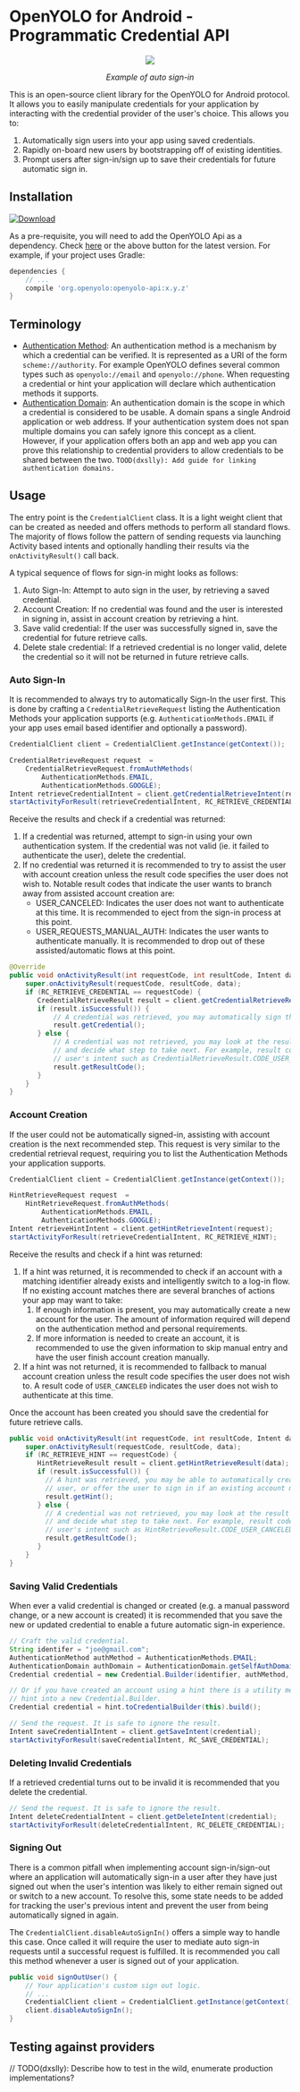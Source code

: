# OpenYOLO for Android - Programmatic Credential API

<div align="center">
  <img src="https://user-images.githubusercontent.com/445775/30930082-60d21ace-a375-11e7-90cf-cc75fe5747fd.gif"/>
  <p><em>Example of auto sign-in</em></p>
</div>

This is an open-source client library for the OpenYOLO for Android protocol. It allows you to easily
manipulate credentials for your application by interacting with the credential provider of the
user's choice. This allows you to:

1. Automatically sign users into your app using saved credentials.
1. Rapidly on-board new users by bootstrapping off of existing identities.
1. Prompt users after sign-in/sign up to save their credentials for future automatic sign in.

## Installation
[ ![Download](https://api.bintray.com/packages/openid/net.openid/openyolo-api/images/download.svg) ](https://bintray.com/openid/net.openid/openyolo-api/_latestVersion)

As a pre-requisite, you will need to add the OpenYOLO Api as a dependency. Check
[here](https://bintray.com/openid/net.openid/openyolo-api) or the above button for the latest
version. For example, if your project uses Gradle:

```groovy
dependencies {
    // ...
    compile 'org.openyolo:openyolo-api:x.y.z'
}
```

## Terminology

 - [Authentication Method](http://openid.net/specs/openyolo-android-ID1.html#authentication-methods):
An authentication method is a mechanism by which a credential can be verified. It is represented as
a URI of the form ```scheme://authority```. For example OpenYOLO defines several common types such
as ``openyolo://email`` and ```openyolo://phone```.  When requesting a credential or hint your
application will declare which authentication methods it supports.
 - [Authentication Domain](http://openid.net/specs/openyolo-android-ID1.html#authentication-domains):
An authentication domain is the scope in which a credential is considered to be usable. A domain
spans a single Android application or web address. If your authentication system does not span
multiple domains you can safely ignore this concept as a client. However, if your application offers
both an app and web app you can prove this relationship to credential providers to allow credentials
to be shared between the two. ```TOOD(dxslly): Add guide for linking authentication domains.```

## Usage

The entry point is the ```CredentialClient``` class. It is a light weight client that can be created
as needed and offers methods to perform all standard flows. The majority of flows follow the pattern
of sending requests via launching Activity based intents and optionally handling their results via
the ```onActivityResult()``` call back.

A typical sequence of flows for sign-in might looks as follows:
1. Auto Sign-In: Attempt to auto sign in the user, by retrieving a saved credential.
1. Account Creation: If no credential was found and the user is interested in signing in, assist in
account creation by retrieving a hint.
1. Save valid credential: If the user was successfully signed in, save the credential for future
retrieve calls.
1. Delete stale credential: If a retrieved credential is no longer valid, delete the credential so
it will not be returned in future retrieve calls.

### Auto Sign-In

It is recommended to always try to automatically Sign-In the user first.  This is done by crafting a
```CredentialRetrieveRequest``` listing the Authentication Methods your application supports (e.g.
```AuthenticationMethods.EMAIL``` if your app uses email based identifier and optionally a
password).

```java
CredentialClient client = CredentialClient.getInstance(getContext());

CredentialRetrieveRequest request  =
    CredentialRetrieveRequest.fromAuthMethods(
        AuthenticationMethods.EMAIL,
        AuthenticationMethods.GOOGLE);
Intent retrieveCredentialIntent = client.getCredentialRetrieveIntent(request);
startActivityForResult(retrieveCredentialIntent, RC_RETRIEVE_CREDENTIAL);
```

Receive the results and check if a credential was returned:
1. If a credential was returned, attempt to sign-in using your own authentication system. If the
credential was not valid (ie. it failed to authenticate the user), delete the credential.
1. If no credential was returned it is recommended to try to assist the user with account creation
unless the result code specifies the user does not wish to. Notable result codes that indicate the
user wants to branch away from assisted account creation are:
    - USER_CANCELED: Indicates the user does not want to authenticate at this time. It is
      recommended to eject from the sign-in process at this point.
    - USER_REQUESTS_MANUAL_AUTH: Indicates the user wants to authenticate manually. It is
      recommended to drop out of these assisted/automatic flows at this point.

```java
@Override
public void onActivityResult(int requestCode, int resultCode, Intent data) {
    super.onActivityResult(requestCode, resultCode, data);
    if (RC_RETRIEVE_CREDENTIAL == requestCode) {
       CredentialRetrieveResult result = client.getCredentialRetrieveResult(data);
       if (result.isSuccessful()) {
           // A credential was retrieved, you may automatically sign the user in.
           result.getCredential();
       } else {
           // A credential was not retrieved, you may look at the result code to determine why
           // and decide what step to take next. For example, result code may inform you of the
           // user's intent such as CredentialRetrieveResult.CODE_USER_CANCELED.
           result.getResultCode();
       }
    }
}
```

### Account Creation

If the user could not be automatically signed-in, assisting with account creation is the next
recommended step. This request is very similar to the credential retrieval request, requiring you to
list the Authentication Methods your application supports.

```java
CredentialClient client = CredentialClient.getInstance(getContext());

HintRetrieveRequest request  =
    HintRetrieveRequest.fromAuthMethods(
        AuthenticationMethods.EMAIL,
        AuthenticationMethods.GOOGLE);
Intent retrieveHintIntent = client.getHintRetrieveIntent(request);
startActivityForResult(retrieveCredentialIntent, RC_RETRIEVE_HINT);
```

Receive the results and check if a hint was returned:
1. If a hint was returned, it is recommended to check if an account with a matching identifier
   already exists and intelligently switch to a log-in flow. If no existing account matches there
   are several branches of actions your app may want to take:
    1. If enough information is present, you may automatically create a new account for the user.
       The amount of information required will depend on the authentication method and personal
       requirements.
    1. If more information is needed to create an account, it is recommended to use the given
       information to skip manual entry and have the user finish account creation manually.
1. If a hint was not returned, it is recommended to fallback to manual account creation unless the
   result code specifies the user does not wish to. A result code of ```USER_CANCELED``` indicates
   the user does not wish to authenticate at this time.
   
Once the account has been created you should save the credential for future retrieve calls.

```java
public void onActivityResult(int requestCode, int resultCode, Intent data) {
    super.onActivityResult(requestCode, resultCode, data);
    if (RC_RETRIEVE_HINT == requestCode) {
       HintRetrieveResult result = client.getHintRetrieveResult(data);
       if (result.isSuccessful()) {
         // A hint was retrieved, you may be able to automatically create an account for the
         // user, or offer the user to sign in if an existing account matches the hint.
         result.getHint();
       } else {
         // A credential was not retrieved, you may look at the result code to determine why
         // and decide what step to take next. For example, result code may inform you of the
         // user's intent such as HintRetrieveResult.CODE_USER_CANCELED.
         result.getResultCode();
       }
    }
}
```

### Saving Valid Credentials

When ever a valid credential is changed or created (e.g. a manual password change, or a new account
is created) it is recommended that you save the new or updated credential to enable a future
automatic sign-in experience.

```java
// Craft the valid credential.
String identifer = "joe@gmail.com";
AuthenticationMethod authMethod = AuthenticationMethods.EMAIL;
AuthenticationDomain authDomain = AuthenticationDomain.getSelfAuthDomain(this);
Credential credential = new Credential.Builder(identifier, authMethod, authDomain).build();

// Or if you have created an account using a hint there is a utility method that will convert the
// hint into a new Credential.Builder.
Credential credential = hint.toCredentialBuilder(this).build();

// Send the request. It is safe to ignore the result.
Intent saveCredentialIntent = client.getSaveIntent(credential);
startActivityForResult(saveCredentialIntent, RC_SAVE_CREDENTIAL);
```

### Deleting Invalid Credentials

If a retrieved credential turns out to be invalid it is recommended that you delete the credential.

```java
// Send the request. It is safe to ignore the result.
Intent deleteCredentialIntent = client.getDeleteIntent(credential);
startActivityForResult(deleteCredentialIntent, RC_DELETE_CREDENTIAL);
```


### Signing Out

There is a common pitfall when implementing account sign-in/sign-out where an application will
automatically sign-in a user after they have just signed out when the user's intention was likely to
either remain signed out or switch to a new account. To resolve this, some state needs to be added
for tracking the user's previous intent and prevent the user from being automatically signed in
again.

The ```CredentialClient.disableAutoSignIn()``` offers a simple way to handle this case. Once called
it will require the user to mediate auto sign-in requests until a successful request is fulfilled.
It is recommended you call this method whenever a user is signed out of your application. 

```java
public void signOutUser() {
    // Your application's custom sign out logic.
    // ...
    CredentialClient client = CredentialClient.getInstance(getContext());
    client.disableAutoSignIn();
}
```

## Testing against providers

// TODO(dxslly): Describe how to test in the wild, enumerate production implementations?
